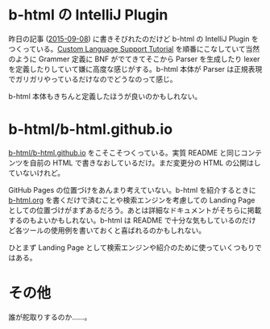 # b-html の IntelliJ Plugin

昨日の記事 ([2015-09-08][]) に書きそびれたのだけど b-html の IntelliJ Plugin をつくっている。[Custom Language Support Tutorial](http://www.jetbrains.org/intellij/sdk/docs/tutorials/custom_language_support_tutorial.html) を順番にこなしていて当然のように Grammer 定義に BNF がでてきてそこから Parser を生成したり lexer を定義したりしていて嫌に高度な感じがする。b-html 本体が Parser は正規表現でガリガリやっているだけなのでどうなのって感じ。

b-html 本体もきちんと定義したほうが良いのかもしれない。

# b-html/b-html.github.io

[b-html/b-html.github.io][] をこそこそつくっている。実質 README と同じコンテンツを自前の HTML で書きなおしているだけ。まだ変更分の HTML の公開はしていないけれど。

GitHub Pages の位置づけをあんまり考えていない。b-html を紹介するときに [b-html.org](http://b-html.org) を書くだけで済むことや検索エンジンを考慮しての Landing Page としての位置づけがまずあるだろう。あとは詳細なドキュメントがそちらに掲載するのもよいかもしれない。b-html は README で十分な気もしているのだけど各ツールの使用例を書いておくと喜ばれるのかもしれない。

ひとまず Landing Page として検索エンジンや紹介のために使っていくつもりではある。

# その他

誰が舵取りするのか……。

[b-html/b-html.github.io]: https://github.com/b-html/b-html.github.io
[2015-09-08]: http://blog.bouzuya.net/2015/09/08/
